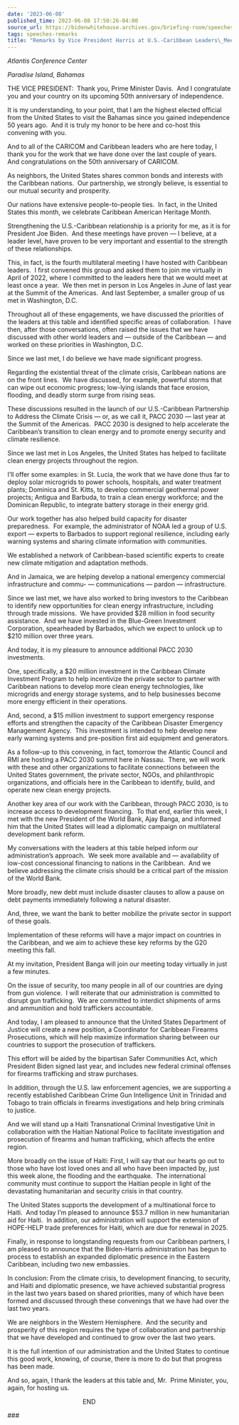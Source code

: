 ```yaml
---
date: '2023-06-08'
published_time: 2023-06-08 17:50:26-04:00
source_url: https://bidenwhitehouse.archives.gov/briefing-room/speeches-remarks/2023/06/08/remarks-by-vice-president-harris-at-u-s-caribbean-leaders-meeting/
tags: speeches-remarks
title: "Remarks by Vice President Harris at U.S.-Caribbean Leaders\_Meeting"
---
```

 
*Atlantis Conference Center*

*Paradise Island, Bahamas*

THE VICE PRESIDENT:  Thank you, Prime Minister Davis.  And I
congratulate you and your country on its upcoming 50th anniversary of
independence. 

It is my understanding, to your point, that I am the highest elected
official from the United States to visit the Bahamas since you gained
independence 50 years ago.  And it is truly my honor to be here and
co-host this convening with you.

And to all of the CARICOM and Caribbean leaders who are here today, I
thank you for the work that we have done over the last couple of years. 
And congratulations on the 50th anniversary of CARICOM.

As neighbors, the United States shares common bonds and interests with
the Caribbean nations.  Our partnership, we strongly believe, is
essential to our mutual security and prosperity. 

Our nations have extensive people-to-people ties.  In fact, in the
United States this month, we celebrate Caribbean American Heritage
Month.

Strengthening the U.S.-Caribbean relationship is a priority for me, as
it is for President Joe Biden.  And these meetings have proven — I
believe, at a leader level, have proven to be very important and
essential to the strength of these relationships.

This, in fact, is the fourth multilateral meeting I have hosted with
Caribbean leaders.  I first convened this group and asked them to join
me virtually in April of 2022, where I committed to the leaders here
that we would meet at least once a year.  We then met in person in Los
Angeles in June of last year at the Summit of the Americas.  And last
September, a smaller group of us met in Washington, D.C.

Throughout all of these engagements, we have discussed the priorities of
the leaders at this table and identified specific areas of
collaboration.  I have then, after those conversations, often raised the
issues that we have discussed with other world leaders and — outside of
the Caribbean — and worked on these priorities in Washington, D.C.

Since we last met, I do believe we have made significant progress. 

Regarding the existential threat of the climate crisis, Caribbean
nations are on the front lines.  We have discussed, for example,
powerful storms that can wipe out economic progress; low-lying islands
that face erosion, flooding, and deadly storm surge from rising seas.

These discussions resulted in the launch of our U.S.-Caribbean
Partnership to Address the Climate Crisis — or, as we call it, PACC 2030
— last year at the Summit of the Americas.  PACC 2030 is designed to
help accelerate the Caribbean’s transition to clean energy and to
promote energy security and climate resilience.

Since we last met in Los Angeles, the United States has helped to
facilitate clean energy projects throughout the region. 

I’ll offer some examples: in St. Lucia, the work that we have done thus
far to deploy solar microgrids to power schools, hospitals, and water
treatment plants; Dominica and St. Kitts, to develop commercial
geothermal power projects; Antigua and Barbuda, to train a clean energy
workforce; and the Dominican Republic, to integrate battery storage in
their energy grid.

Our work together has also helped build capacity for disaster
preparedness.  For example, the administrator of NOAA led a group of
U.S. export — experts to Barbados to support regional resilience,
including early warning systems and sharing climate information with
communities.

We established a network of Caribbean-based scientific experts to create
new climate mitigation and adaptation methods.

And in Jamaica, we are helping develop a national emergency commercial
infrastructure and commu- — communications — pardon — infrastructure.

Since we last met, we have also worked to bring investors to the
Caribbean to identify new opportunities for clean energy infrastructure,
including through trade missions.  We have provided $28 million in food
security assistance.  And we have invested in the Blue-Green Investment
Corporation, spearheaded by Barbados, which we expect to unlock up to
$210 million over three years.

And today, it is my pleasure to announce additional PACC 2030
investments.

One, specifically, a $20 million investment in the Caribbean Climate
Investment Program to help incentivize the private sector to partner
with Caribbean nations to develop more clean energy technologies, like
microgrids and energy storage systems, and to help businesses become
more energy efficient in their operations.

And, second, a $15 million investment to support emergency response
efforts and strengthen the capacity of the Caribbean Disaster Emergency
Management Agency.  This investment is intended to help develop new
early warning systems and pre-position first aid equipment and
generators. 

As a follow-up to this convening, in fact, tomorrow the Atlantic Council
and RMI are hosting a PACC 2030 summit here in Nassau.  There, we will
work with these and other organizations to facilitate connections
between the United States government, the private sector, NGOs, and
philanthropic organizations, and officials here in the Caribbean to
identify, build, and operate new clean energy projects. 

Another key area of our work with the Caribbean, through PACC 2030, is
to increase access to development financing.  To that end, earlier this
week, I met with the new President of the World Bank, Ajay Banga, and
informed him that the United States will lead a diplomatic campaign on
multilateral development bank reform. 

My conversations with the leaders at this table helped inform our
administration’s approach.  We seek more available and — availability of
low-cost concessional financing to nations in the Caribbean.  And we
believe addressing the climate crisis should be a critical part of the
mission of the World Bank. 

More broadly, new debt must include disaster clauses to allow a pause on
debt payments immediately following a natural disaster. 

And, three, we want the bank to better mobilize the private sector in
support of these goals. 

Implementation of these reforms will have a major impact on countries in
the Caribbean, and we aim to achieve these key reforms by the G20
meeting this fall.

At my invitation, President Banga will join our meeting today virtually
in just a few minutes. 

On the issue of security, too many people in all of our countries are
dying from gun violence.  I will reiterate that our administration is
committed to disrupt gun trafficking.  We are committed to interdict
shipments of arms and ammunition and hold traffickers accountable. 

And today, I am pleased to announce that the United States Department of
Justice will create a new position, a Coordinator for Caribbean Firearms
Prosecutions, which will help maximize information sharing between our
countries to support the prosecution of traffickers. 

This effort will be aided by the bipartisan Safer Communities Act, which
President Biden signed last year, and includes new federal criminal
offenses for firearms trafficking and straw purchases. 

In addition, through the U.S. law enforcement agencies, we are
supporting a recently established Caribbean Crime Gun Intelligence Unit
in Trinidad and Tobago to train officials in firearms investigations and
help bring criminals to justice. 

And we will stand up a Haiti Transnational Criminal Investigative Unit
in collaboration with the Haitian National Police to facilitate
investigation and prosecution of firearms and human trafficking, which
affects the entire region. 

More broadly on the issue of Haiti: First, I will say that our hearts go
out to those who have lost loved ones and all who have been impacted by,
just this week alone, the flooding and the earthquake.  The
international community must continue to support the Haitian people in
light of the devastating humanitarian and security crisis in that
country. 

The United States supports the development of a multinational force to
Haiti.  And today I’m pleased to announce $53.7 million in new
humanitarian aid for Haiti.  In addition, our administration will
support the extension of HOPE-HELP trade preferences for Haiti, which
are due for renewal in 2025. 

Finally, in response to longstanding requests from our Caribbean
partners, I am pleased to announce that the Biden-Harris administration
has begun to process to establish an expanded diplomatic presence in the
Eastern Caribbean, including two new embassies. 

In conclusion: From the climate crisis, to development financing, to
security, and Haiti and diplomatic presence, we have achieved
substantial progress in the last two years based on shared priorities,
many of which have been formed and discussed through these convenings
that we have had over the last two years. 

We are neighbors in the Western Hemisphere.  And the security and
prosperity of this region requires the type of collaboration and
partnership that we have developed and continued to grow over the last
two years. 

It is the full intention of our administration and the United States to
continue this good work, knowing, of course, there is more to do but
that progress has been made. 

And so, again, I thank the leaders at this table and, Mr.  Prime
Minister, you, again, for hosting us. 

                                           END

\###
